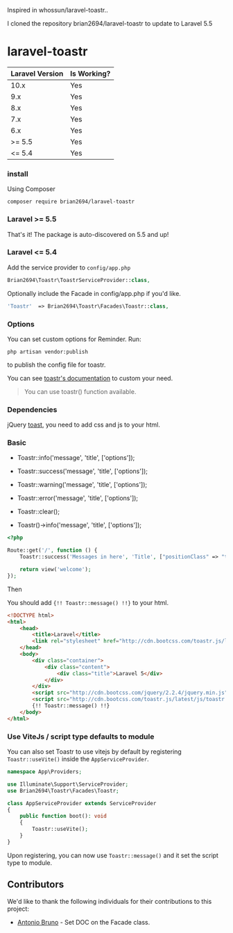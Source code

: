 Inspired in whossun/laravel-toastr..

I cloned the repository brian2694/laravel-toastr to update to Laravel 5.5

# laravel-toastr

| Laravel Version     | Is Working? |
| ---      | ---       |
| 10.x | Yes         |
| 9.x | Yes         |
| 8.x | Yes         |
| 7.x | Yes        |
| 6.x | Yes        |
| >= 5.5 | Yes        |
| <= 5.4 | Yes        |


### install

Using Composer

    composer require brian2694/laravel-toastr

### Laravel >= 5.5

That's it! The package is auto-discovered on 5.5 and up!

### Laravel <= 5.4

Add the service provider to `config/app.php`

```php
Brian2694\Toastr\ToastrServiceProvider::class,
```

Optionally include the Facade in config/app.php if you'd like.

```php
'Toastr'  => Brian2694\Toastr\Facades\Toastr::class,
```


### Options

You can set custom options for Reminder. Run:

    php artisan vendor:publish

to publish the config file for toastr.

You can see [toastr's documentation](http://codeseven.github.io/toastr/demo.html) to custom your need.


> You can use toastr() function available.

### Dependencies

jQuery [toast](https://github.com/CodeSeven/toastr), you need to add css and js to your html.

### Basic


* Toastr::info('message', 'title', ['options']);

* Toastr::success('message', 'title', ['options']);

* Toastr::warning('message', 'title', ['options']);

* Toastr::error('message', 'title', ['options']);

* Toastr::clear();

* Toastr()->info('message', 'title', ['options']);

```php
<?php

Route::get('/', function () {
    Toastr::success('Messages in here', 'Title', ["positionClass" => "toast-top-center"]);

    return view('welcome');
});
```

Then

You should add `{!! Toastr::message() !!}` to your html.

```html
<!DOCTYPE html>
<html>
    <head>
        <title>Laravel</title>
        <link rel="stylesheet" href="http://cdn.bootcss.com/toastr.js/latest/css/toastr.min.css">
    </head>
    <body>
        <div class="container">
            <div class="content">
                <div class="title">Laravel 5</div>
            </div>
        </div>
		<script src="http://cdn.bootcss.com/jquery/2.2.4/jquery.min.js"></script>
        <script src="http://cdn.bootcss.com/toastr.js/latest/js/toastr.min.js"></script>
        {!! Toastr::message() !!}
    </body>
</html>
```

### Use ViteJs / script type defaults to module

You can also set Toastr to use vitejs by default by registering `Toastr::useVite()` inside the `AppServiceProvider`.

```php
namespace App\Providers;

use Illuminate\Support\ServiceProvider;
use Brian2694\Toastr\Facades\Toastr;

class AppServiceProvider extends ServiceProvider
{
    public function boot(): void
    {
        Toastr::useVite();
    }
}
```

Upon registering, you can now use `Toastr::message()` and it set the script type to module.



## Contributors

We'd like to thank the following individuals for their contributions to this project:

- [Antonio Bruno](https://github.com/antonio8101) - Set DOC on the Facade class.
